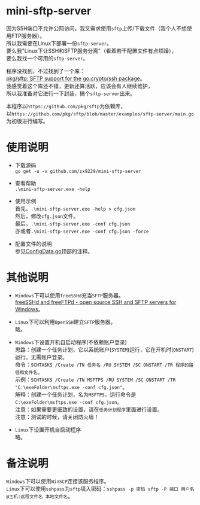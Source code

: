 # mini-sftp-server

因为SSH端口不允许公网访问，我又需求使用`sftp`上传/下载文件（我个人不想使用FTP服务器）。  
所以我需要在Linux下部署一份`sftp-server`。  
要么我"Linux下让SSH和SFTP服务分离"（看着若干配置文件有点烦躁），  
要么我找一个可用的`sftp-server`。  

程序没找到，不过找到了一个库：  
[pkg/sftp: SFTP support for the go.crypto/ssh package](https://github.com/pkg/sftp)。  
我感觉着这个库还不错，更新还算活跃，应该会有人继续维护，  
所以我准备对它进行一下封装，搞个`sftp-server`出来。  

本程序以`https://github.com/pkg/sftp`为依赖库，  
以`https://github.com/pkg/sftp/blob/master/examples/sftp-server/main.go`为初版进行编写。  


# 使用说明

* 下载源码  
`go get -u -v github.com/zx9229/mini-sftp-server`

* 查看帮助  
`.\mini-sftp-server.exe -help`

* 使用示例  
首先，`.\mini-sftp-server.exe -help > cfg.json`  
然后，修改`cfg.json`文件。  
最后，`.\mini-sftp-server.exe -conf cfg.json`  
亦或者`.\mini-sftp-server.exe -conf cfg.json -force`

* 配置文件的说明  
参见[ConfigData.go](https://github.com/zx9229/mini-sftp-server/blob/master/ConfigData.go)顶部的注释。  


# 其他说明

* `Windows`下可以使用`freeSSHd`充当`SFTP`服务器。  
[freeSSHd and freeFTPd - open source SSH and SFTP servers for Windows](http://www.freesshd.com/)。  

* `Linux`下可以利用`OpenSSH`建立`SFTP`服务器。  
略。  

* `Windows`下设置开机自启动程序(不依赖账户登录)  
思路：创建一个任务计划，它以系统账户(`SYSTEM`)运行，它在开机时(`ONSTART`)运行。无需账户登录。  
命令：`SCHTASKS /Create /TN 任务名 /RU SYSTEM /SC ONSTART /TR 程序的路径和文件名`。  
示例：`SCHTASKS /Create /TN MSFTPS /RU SYSTEM /SC ONSTART /TR "C:\exeFolder\msftps.exe -conf cfg.json"`。  
解释：创建一个任务计划，名为`MSFTPS`，运行命令是`C:\exeFolder\msftps.exe -conf cfg.json`。  
注意：如果需要更细致的设置，请在`任务计划程序`里面进行设置。  
注意：测试的时候，请关闭防火墙！

* `Linux`下设置开机自启动程序  
略。


# 备注说明  

`Windows`下可以使用`WinSCP`连接该服务程序。  
`Linux`下可以使用`sshpass`为`sftp`填入密码：`sshpass -p 密码 sftp -P 端口 用户名@主机:远程文件名 本地文件名`。  
